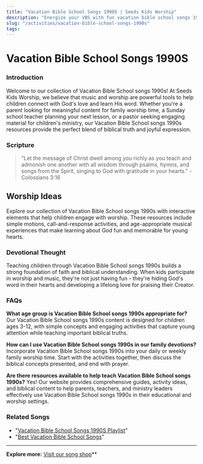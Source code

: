 ```yaml
---
title: "Vacation Bible School Songs 1990S | Seeds Kids Worship"
description: "Energize your VBS with fun vacation bible school songs 1990s. Engaging worship music and activities for summer children's ministry."
slug: "/activities/vacation-bible-school-songs-1990s"
tags:
---
```


# Vacation Bible School Songs 1990S

### Introduction

Welcome to our collection of Vacation Bible School songs 1990s! At Seeds Kids Worship, we believe that music and worship are powerful tools to help children connect with God's love and learn His word. Whether you're a parent looking for meaningful content for family worship time, a Sunday school teacher planning your next lesson, or a pastor seeking engaging material for children's ministry, our Vacation Bible School songs 1990s resources provide the perfect blend of biblical truth and joyful expression.

### Scripture

> "Let the message of Christ dwell among you richly as you teach and admonish one another with all wisdom through psalms, hymns, and songs from the Spirit, singing to God with gratitude in your hearts." - Colossians 3:16

## Worship Ideas

Explore our collection of Vacation Bible School songs 1990s with interactive elements that help children engage with worship. These resources include simple motions, call-and-response activities, and age-appropriate musical experiences that make learning about God fun and memorable for young hearts.

### Devotional Thought

Teaching children through Vacation Bible School songs 1990s builds a strong foundation of faith and biblical understanding. When kids participate in worship and music, they're not just having fun - they're hiding God's word in their hearts and developing a lifelong love for praising their Creator.

### FAQs

**What age group is Vacation Bible School songs 1990s appropriate for?**
Our Vacation Bible School songs 1990s content is designed for children ages 3-12, with simple concepts and engaging activities that capture young attention while teaching important biblical truths.

**How can I use Vacation Bible School songs 1990s in our family devotions?**
Incorporate Vacation Bible School songs 1990s into your daily or weekly family worship time. Start with the activities together, then discuss the biblical concepts presented, and end with prayer.

**Are there resources available to help teach Vacation Bible School songs 1990s?**
Yes! Our website provides comprehensive guides, activity ideas, and biblical content to help parents, teachers, and ministry leaders effectively use Vacation Bible School songs 1990s in their educational and worship settings.

### Related Songs

- "[Vacation Bible School Songs 1990S Playlist](/activities/vacation-bible-school-songs-1990s-playlist/)"
- "[Best Vacation Bible School Songs](/activities/best-vacation-bible-school-songs/)"

---

**Explore more:** [Visit our song shop](https://seedskidsworship.com/shop)**

<!-- Schema Markup -->
<script type="application/ld+json">
{
  "@context": "https://schema.org",
  "@type": "MusicRecording",
  "name": "Vacation Bible School Songs 1990S",
  "byArtist": {
    "@type": "MusicGroup",
    "name": "Seeds Kids Worship"
  },
  "isFamilyFriendly": true,
  "url": "https://seedskidsworship.com/activities/vacation-bible-school-songs-1990s/"
}
</script>